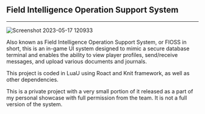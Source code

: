 ## Field Intelligence Operation Support System
---
![Screenshot 2023-05-17 120933](https://github.com/JBai34/CIA-SAC-FIOSS/assets/101073582/13f063c2-7486-4864-8b4f-416d9780da42)

Also known as Field Intelligence Operation Support System, or FIOSS in short, this is an in-game UI system designed to mimic a secure database terminal and enables the ability to view player profiles, send/receive messages, and upload various documents and journals.

This project is coded in LuaU using Roact and Knit framework, as well as other dependencies.

This is a private project with a very small portion of it released as a part of my personal showcase with full permission from the team.  It is not a full version of the system.

